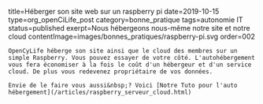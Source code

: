 title=Héberger son site web sur un raspberry pi
date=2019-10-15
type=org_openCiLife_post
category=bonne_pratique
tags=autonomie IT
status=published
exerpt=Nous hébergeons nous-même notre site et notre cloud
contentImage=images/bonnes_pratiques/raspberry-pi.svg
order=002
~~~~~~
OpenCyLife héberge son site ainsi que le cloud des membres sur un simple Raspberry. Vous pouvez essayer de votre côté. L'autohébergement vous fera économiser à la fois le coût d'un hébergeur et d'un service cloud. De plus vous redevenez propriétaire de vos données.

Envie de le faire vous aussi&nbsp;? Voici [Notre Tuto pour l'auto hébergement](/articles/raspberry_serveur_cloud.html)